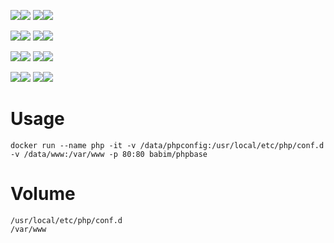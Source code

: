 [![](https://images.microbadger.com/badges/image/babim/phpbase:5fpm.svg)](https://microbadger.com/images/babim/phpbase:5fpm "Get your own image badge on microbadger.com")[![](https://images.microbadger.com/badges/version/babim/phpbase:5fpm.svg)](https://microbadger.com/images/babim/phpbase:5fpm "Get your own version badge on microbadger.com")
[![](https://images.microbadger.com/badges/image/babim/phpbase:5fpm.cron.svg)](https://microbadger.com/images/babim/phpbase:5fpm.cron "Get your own image badge on microbadger.com")[![](https://images.microbadger.com/badges/version/babim/phpbase:5fpm.cron.svg)](https://microbadger.com/images/babim/phpbase:5fpm.cron "Get your own version badge on microbadger.com")

[![](https://images.microbadger.com/badges/image/babim/phpbase:5apache.svg)](https://microbadger.com/images/babim/phpbase:5apache "Get your own image badge on microbadger.com")[![](https://images.microbadger.com/badges/version/babim/phpbase:5apache.svg)](https://microbadger.com/images/babim/phpbase:5apache "Get your own version badge on microbadger.com")
[![](https://images.microbadger.com/badges/image/babim/phpbase:5apache.cron.svg)](https://microbadger.com/images/babim/phpbase:5apache.cron "Get your own image badge on microbadger.com")[![](https://images.microbadger.com/badges/version/babim/phpbase:5apache.cron.svg)](https://microbadger.com/images/babim/phpbase:5apache.cron "Get your own version badge on microbadger.com")

[![](https://images.microbadger.com/badges/image/babim/phpbase:7fpm.svg)](https://microbadger.com/images/babim/phpbase:7fpm "Get your own image badge on microbadger.com")[![](https://images.microbadger.com/badges/version/babim/phpbase:7fpm.svg)](https://microbadger.com/images/babim/phpbase:7fpm "Get your own version badge on microbadger.com")
[![](https://images.microbadger.com/badges/image/babim/phpbase:7fpm.cron.svg)](https://microbadger.com/images/babim/phpbase:7fpm.cron "Get your own image badge on microbadger.com")[![](https://images.microbadger.com/badges/version/babim/phpbase:7fpm.cron.svg)](https://microbadger.com/images/babim/phpbase:7fpm.cron "Get your own version badge on microbadger.com")

[![](https://images.microbadger.com/badges/image/babim/phpbase:7apache.svg)](https://microbadger.com/images/babim/phpbase:7apache "Get your own image badge on microbadger.com")[![](https://images.microbadger.com/badges/version/babim/phpbase:7apache.svg)](https://microbadger.com/images/babim/phpbase:7apache "Get your own version badge on microbadger.com")
[![](https://images.microbadger.com/badges/image/babim/phpbase:7apache.cron.svg)](https://microbadger.com/images/babim/phpbase:7apache.cron "Get your own image badge on microbadger.com")[![](https://images.microbadger.com/badges/version/babim/phpbase:7apache.cron.svg)](https://microbadger.com/images/babim/phpbase:7apache.cron "Get your own version badge on microbadger.com")

# Usage
```
docker run --name php -it -v /data/phpconfig:/usr/local/etc/php/conf.d -v /data/www:/var/www -p 80:80 babim/phpbase
```
# Volume
```
/usr/local/etc/php/conf.d
/var/www
```
